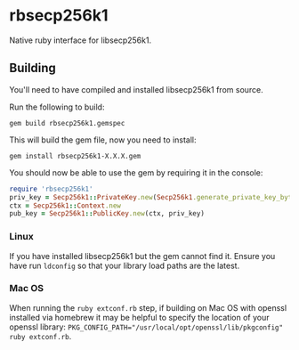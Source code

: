 # rbsecp256k1

Native ruby interface for libsecp256k1.

## Building

You'll need to have compiled and installed libsecp256k1 from source.

Run the following to build:

```
gem build rbsecp256k1.gemspec
```

This will build the gem file, now you need to install:

```
gem install rbsecp256k1-X.X.X.gem
```

You should now be able to use the gem by requiring it in the console:

```ruby
require 'rbsecp256k1'
priv_key = Secp256k1::PrivateKey.new(Secp256k1.generate_private_key_bytes)
ctx = Secp256k1::Context.new
pub_key = Secp256k1::PublicKey.new(ctx, priv_key)
```

### Linux

If you have installed libsecp256k1 but the gem cannot find it. Ensure you have
run `ldconfig` so that your library load paths are the latest.

### Mac OS

When running the `ruby extconf.rb` step, if building on Mac OS with openssl
installed via homebrew it may be helpful to specify the location of your openssl
library: `PKG_CONFIG_PATH="/usr/local/opt/openssl/lib/pkgconfig" ruby extconf.rb`.